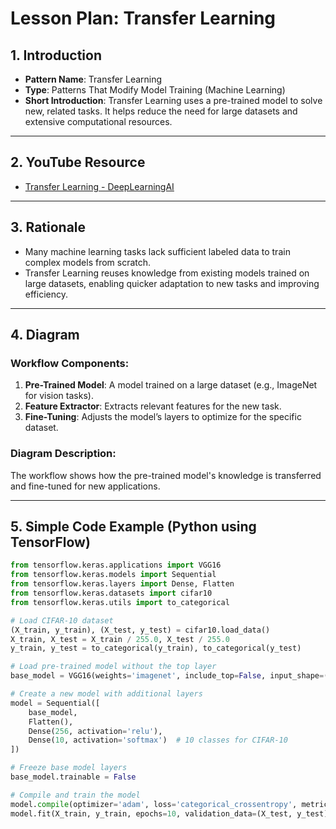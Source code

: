 # Lesson Plan: Transfer Learning

## 1. Introduction
- **Pattern Name**: Transfer Learning  
- **Type**: Patterns That Modify Model Training (Machine Learning)  
- **Short Introduction**: Transfer Learning uses a pre-trained model to solve new, related tasks. It helps reduce the need for large datasets and extensive computational resources.

---

## 2. YouTube Resource
- [Transfer Learning - DeepLearningAI](https://www.youtube.com/watch?v=yofjFQddwHE&t=24s&ab_channel=DeepLearningAI)

---

## 3. Rationale
- Many machine learning tasks lack sufficient labeled data to train complex models from scratch.  
- Transfer Learning reuses knowledge from existing models trained on large datasets, enabling quicker adaptation to new tasks and improving efficiency.

---

## 4. Diagram
### Workflow Components:
1. **Pre-Trained Model**: A model trained on a large dataset (e.g., ImageNet for vision tasks).  
2. **Feature Extractor**: Extracts relevant features for the new task.  
3. **Fine-Tuning**: Adjusts the model’s layers to optimize for the specific dataset.

### Diagram Description:
The workflow shows how the pre-trained model's knowledge is transferred and fine-tuned for new applications.

---

## 5. Simple Code Example (Python using TensorFlow)
```python
from tensorflow.keras.applications import VGG16
from tensorflow.keras.models import Sequential
from tensorflow.keras.layers import Dense, Flatten
from tensorflow.keras.datasets import cifar10
from tensorflow.keras.utils import to_categorical

# Load CIFAR-10 dataset
(X_train, y_train), (X_test, y_test) = cifar10.load_data()
X_train, X_test = X_train / 255.0, X_test / 255.0
y_train, y_test = to_categorical(y_train), to_categorical(y_test)

# Load pre-trained model without the top layer
base_model = VGG16(weights='imagenet', include_top=False, input_shape=(32, 32, 3))

# Create a new model with additional layers
model = Sequential([
    base_model,
    Flatten(),
    Dense(256, activation='relu'),
    Dense(10, activation='softmax')  # 10 classes for CIFAR-10
])

# Freeze base model layers
base_model.trainable = False

# Compile and train the model
model.compile(optimizer='adam', loss='categorical_crossentropy', metrics=['accuracy'])
model.fit(X_train, y_train, epochs=10, validation_data=(X_test, y_test))
